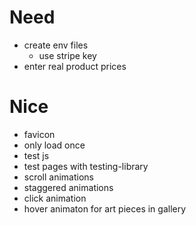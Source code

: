 # Need
- create env files
  - use stripe key
- enter real product prices

# Nice
- favicon
- only load once
- test js
- test pages with testing-library
- scroll animations
- staggered animations
- click animation
- hover animaton for art pieces in gallery
